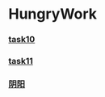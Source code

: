 # HungryWork

### [task10](https://unbrain.github.io/hungrywork/task10/index.html)

### [task11](https://unbrain.github.io/hungrywork/task11/index.html)

### [阴阳](https://unbrain.github.io/hungrywork/yinyang/index.html)